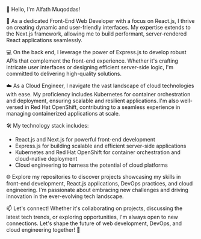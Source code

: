 👋 Hello, I'm Alfath Muqoddas!

🚀 As a dedicated Front-End Web Developer with a focus on React.js, I thrive on creating dynamic and user-friendly interfaces. My expertise extends to the Next.js framework, allowing me to build performant, server-rendered React applications seamlessly.

💻 On the back end, I leverage the power of Express.js to develop robust APIs that complement the front-end experience. Whether it's crafting intricate user interfaces or designing efficient server-side logic, I'm committed to delivering high-quality solutions.

☁️ As a Cloud Engineer, I navigate the vast landscape of cloud technologies with ease. My proficiency includes Kubernetes for container orchestration and deployment, ensuring scalable and resilient applications. I'm also well-versed in Red Hat OpenShift, contributing to a seamless experience in managing containerized applications at scale.

🛠️ My technology stack includes:
   - React.js and Next.js for powerful front-end development
   - Express.js for building scalable and efficient server-side applications
   - Kubernetes and Red Hat OpenShift for container orchestration and cloud-native deployment
   - Cloud engineering to harness the potential of cloud platforms

🌐 Explore my repositories to discover projects showcasing my skills in front-end development, React.js applications, DevOps practices, and cloud engineering. I'm passionate about embracing new challenges and driving innovation in the ever-evolving tech landscape.

📫 Let's connect! Whether it's collaborating on projects, discussing the latest tech trends, or exploring opportunities, I'm always open to new connections. Let's shape the future of web development, DevOps, and cloud engineering together! 🚀
